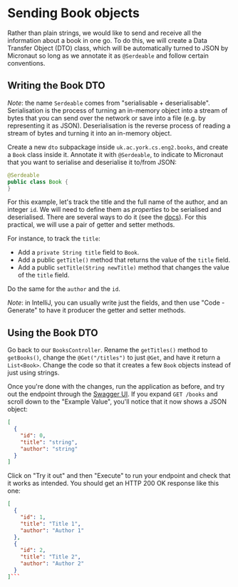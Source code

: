 # Sending Book objects

Rather than plain strings, we would like to send and receive all the information about a book in one go.
To do this, we will create a Data Transfer Object (DTO) class, which will be automatically turned to JSON by Micronaut so long as we annotate it as `@Serdeable` and follow certain conventions.

## Writing the Book DTO

*Note*: the name `Serdeable` comes from "serialisable + deserialisable".
Serialisation is the process of turning an in-memory object into a stream of bytes that you can send over the network or save into a file (e.g. by representing it as JSON).
Deserialisation is the reverse process of reading a stream of bytes and turning it into an in-memory object.

Create a new `dto` subpackage inside `uk.ac.york.cs.eng2.books`, and create a `Book` class inside it.
Annotate it with `@Serdeable`, to indicate to Micronaut that you want to serialise and deserialise it to/from JSON:

```java
@Serdeable
public class Book {
}
```

For this example, let's track the title and the full name of the author, and an integer `id`.
We will need to define them as *properties* to be serialised and deserialised.
There are several ways to do it (see the [docs](https://micronaut-projects.github.io/micronaut-serialization/latest/guide/)).
For this practical, we will use a pair of getter and setter methods.

For instance, to track the `title`:

* Add a `private String title` field to `Book`.
* Add a public `getTitle()` method that returns the value of the `title` field.
* Add a public `setTitle(String newTitle)` method that changes the value of the `title` field.

Do the same for the `author` and the `id`.

*Note*: in IntelliJ, you can usually write just the fields, and then use "Code - Generate" to have it producer the getter and setter methods.

## Using the Book DTO

Go back to our `BooksController`.
Rename the `getTitles()` method to `getBooks()`, change the `@Get("/titles")` to just `@Get`, and have it return a `List<Book>`.
Change the code so that it creates a few `Book` objects instead of just using strings.

Once you're done with the changes, run the application as before, and try out the endpoint through the [Swagger UI](http://localhost:8080/swagger-ui).
If you expand `GET /books` and scroll down to the "Example Value", you'll notice that it now shows a JSON object:

```json
[
  {
    "id": 0,
    "title": "string",
    "author": "string"
  }
]
```

Click on "Try it out" and then "Execute" to run your endpoint and check that it works as intended.
You should get an HTTP 200 OK response like this one:

```json
[
  {
    "id": 1,
    "title": "Title 1",
    "author": "Author 1"
  },
  {
    "id": 2,
    "title": "Title 2",
    "author": "Author 2"
  }
]```
